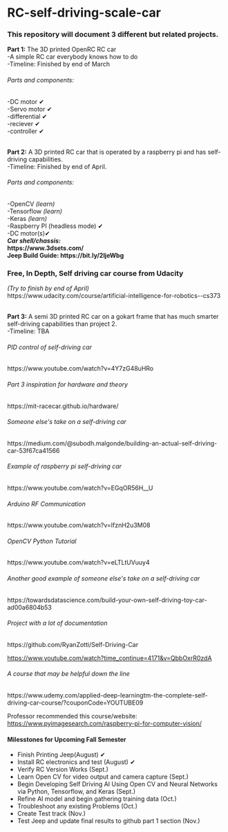 # RC-self-driving-scale-car

<h3>This repository will document 3 different but related projects.</h3>

<b>Part 1:</b> The 3D printed OpenRC RC car <br>
  -A simple RC car everybody knows how to do <br>
  -Timeline: Finished by end of March
  <h6>Parts and components:</h6>
  -DC motor ✔<br>
  -Servo motor ✔<br>
  -differential ✔<br>
  -reciever ✔<br>
  -controller ✔<br>
  
<br><b>Part 2:</b> A 3D printed RC car that is operated by a raspberry pi and has self-driving capabilities. <br>
  -Timeline: Finished by end of April. 
  <h6>Parts and components:</h6>
  -OpenCV <i>(learn)</i> <br> 
  -Tensorflow <i>(learn)</i><br> 
  -Keras <i>(learn)</i><br> 
  -Raspberry PI (headless mode) ✔<br>
  -DC motor(s)✔<br>
  <i><b>Car shell/chassis:</i><br>https://www.3dsets.com/</b><br>
  <b>Jeep Build Guide: https://bit.ly/2IjeWbg</b> 
  
  <h3>Free, In Depth, Self driving car course from Udacity</h3> 
  <i>(Try to finish by end of April)</i> <br>
https://www.udacity.com/course/artificial-intelligence-for-robotics--cs373<br>

<br><b>Part 3:</b> A semi 3D printed RC car on a gokart frame that has much smarter self-driving capabilities than project 2. <br> 
  -Timeline: TBA
  
<h6>PID control of self-driving car</h6>
https://www.youtube.com/watch?v=4Y7zG48uHRo <br>
  
<h6>Part 3 inspiration for hardware and theory</h6>
https://mit-racecar.github.io/hardware/ <br>
  
<h6>Someone else's take on a self-driving car</h6>
https://medium.com/@subodh.malgonde/building-an-actual-self-driving-car-53f67ca41566 <br>
  
<h6>Example of raspberry pi self-driving car</h6>
https://www.youtube.com/watch?v=EGqOR56H__U<br>

<h6>Arduino RF Communication </h6>
https://www.youtube.com/watch?v=IfznH2u3M08<br>

<h6>OpenCV Python Tutorial </h6> 
https://www.youtube.com/watch?v=eLTLtUVuuy4<br>

<h6>Another good example of someone else's take on a self-driving car</h6>
https://towardsdatascience.com/build-your-own-self-driving-toy-car-ad00a6804b53<br>

<h6>Project with a lot of documentation</h6>
https://github.com/RyanZotti/Self-Driving-Car<br>


https://www.youtube.com/watch?time_continue=4171&v=QbbOxrR0zdA



<h6>A course that may be helpful down the line</h6>
https://www.udemy.com/applied-deep-learningtm-the-complete-self-driving-car-course/?couponCode=YOUTUBE09

Professor recommended this course/website: 
https://www.pyimagesearch.com/raspberry-pi-for-computer-vision/

<h4> Milesstones for Upcoming Fall Semester </H4>
<ul>
  <li> Finish Printing Jeep(August) ✔ </li>
  <li> Install RC electronics and test (August) ✔ </li>
  <li> Verify RC Version Works (Sept.) </li>
  <li> Learn Open CV for video output and camera capture (Sept.) </li>
  <li> Begin Developing Self Driving AI Using Open CV and Neural Networks via Python, Tensorflow, and Keras (Sept.) </li>
  <li> Refine AI model and begin gathering training data (Oct.) </li>
  <li> Troubleshoot any existing Problems (Oct.) </li>
  <li> Create Test track (Nov.) </li>
  <li> Test Jeep and update final results to github part 1 section (Nov.) </li>
</ul>
